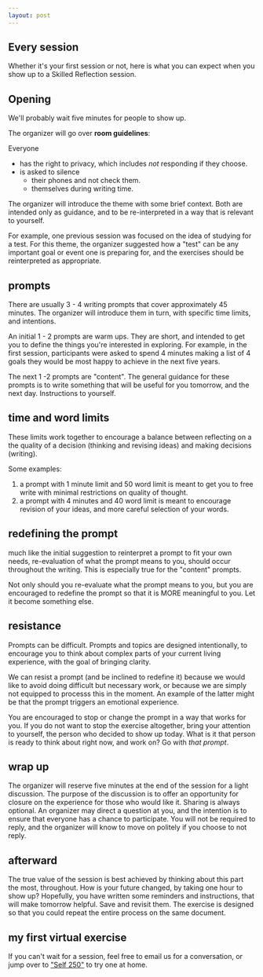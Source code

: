 ```yaml
---
layout: post
---
```



## Every session
Whether it's your first session or not, here is what you can expect when you show up to a Skilled Reflection session.

## Opening
We'll probably wait five minutes for people to show up.

The organizer will go over **room guidelines**:

Everyone  
- has the right to privacy, which includes *not* responding if they choose.
- is asked to silence 
  - their phones and not check them.
  - themselves during writing time.

The organizer will introduce the theme with some brief context.
Both are intended only as guidance, and to be re-interpreted in a way that is relevant to yourself.

For example, one previous session was focused on the idea of studying for a test.
For this theme, the organizer suggested how a "test" can be any important goal or event one is preparing for,
and the exercises should be reinterpreted as appropriate.

## prompts  

There are usually 3 - 4 writing prompts that cover approximately 45 minutes.
The organizer will introduce them in turn, with specific time limits, and intentions.

An initial 1 - 2 prompts are warm ups. 
They are short, and intended to get you to define the things you're interested in exploring.
For example, in the first session,
participants were asked to spend 4 minutes making a list of 4 goals they would be most happy to achieve in the next five years.

The next 1 -2 prompts are "content".
The general guidance for these prompts is to 
write something that will be useful 
for you tomorrow, and the next day. 
Instructions to yourself. 


## time and word limits  
These limits work together to encourage a balance between 
reflecting on a the quality of a decision (thinking and revising ideas)
and making decisions (writing).

Some examples:  
1. a prompt with 1 minute limit and 50 word limit
is meant to get you to free write with minimal restrictions on quality of thought.  
2. a prompt with 4 minutes and 40 word limit
is meant to encourage revision of your ideas, and more careful selection of your words.


## redefining the prompt
much like the initial suggestion to reinterpret a prompt to fit your own needs,
re-evaluation of what the prompt means to you, should occur throughout the writing.
This is especially true for the "content" prompts.

Not only should you re-evaluate what the prompt means to you, but you are encouraged to 
redefine the prompt so that it is MORE meaningful to you.
Let it become something else.

## resistance  
Prompts can be difficult.
Prompts and topics are designed intentionally, to encourage you to think about
complex parts of your current living experience, with the goal of bringing clarity.

We can resist a prompt (and be inclined to redefine it) because we
would like to avoid doing difficult but necessary work, or
because we are simply not equipped to processs this in the moment.
An example of the latter might be that the prompt triggers an emotional experience.

You are encouraged to stop or change the prompt in a way that works for you.
If you do not want to stop the exercise altogether,
bring your attention to yourself,
the person who decided to show up today.
What is it that person is ready to think about right now, and work on?
Go with *that prompt*.

## wrap up  
The organizer will reserve five minutes at the end of the session for a light discussion.
The purpose of the discussion is to offer an opportunity for closure on the experience 
for those who would like it. Sharing is always optional. An organizer may direct a question at you, 
and the intention is to ensure that everyone has a chance to participate. You will not be required to reply, 
and the organizer will know to move on politely if you choose to not reply. 

## afterward
The true value of the session is best achieved by thinking about this part the most, throughout.
How is your future changed, by taking one hour to show up?
Hopefully, you have written some reminders and instructions, that will make tomorrow helpful.
Save and revisit them. The exercise is designed so that you could repeat the entire process on the same document. 

## my first virtual exercise  
If you can't wait for a session, feel free to email us for a conversation, or jump over to ["Self 250"](self250.md) to try one at home.

